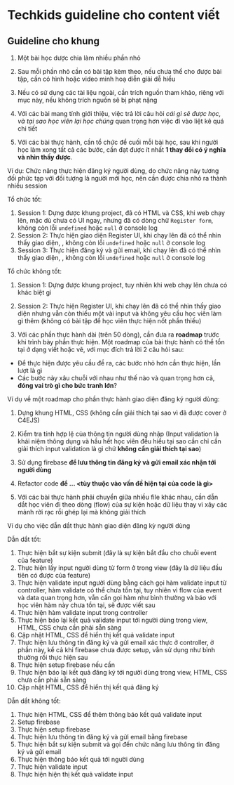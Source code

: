 # Techkids guideline cho content viết
## Guideline cho khung

1. Một bài học dược chia làm nhiều phần nhỏ

2. Sau mỗi phần nhỏ cần có bài tập kèm theo, nếu chưa thể cho được bài tập, cần có hình hoặc video minh hoạ diễn giải dễ hiểu

3. Nếu có sử dụng các tài liệu ngoài, cần trích nguồn tham khảo, riêng với mục này, nếu không trích nguồn sẽ bị phạt nặng

4. Với các bài mang tính giới thiệu, việc trả lời câu hỏi *cái gì sẽ được học, và tại sao học viên lại học chúng* quan trọng hơn việc đi vào liệt kê quá chi tiết

5. Với các bài thực hành, cần tổ chức để cuối mỗi bài học, sau khi người học làm xong tất cả các bước, cần đạt được ít nhất **1 thay đổi có ý nghĩa và nhìn thấy được**.

Ví dụ:
Chức năng thực hiện đăng ký người dùng, do chức năng này tương đối phức tạp với đối tượng là người mới học, nên cần được chia nhỏ ra thành nhiều session

Tổ chức tốt:
  1. Session 1: Dựng được khung project, đã có HTML và CSS, khi web chạy lên, mặc dù chưa có UI ngay, nhưng đã có dòng chữ `Register form`, không còn lỗi `undefined` hoặc `null` ở console log
  2. Session 2: Thực hiện giao diện Register UI, khi chạy lên đã có thể nhìn thấy giao diện, , không còn lỗi `undefined` hoặc `null` ở console log
  3. Session 3: Thực hiện đăng ký và gửi email, khi chạy lên đã có thể nhìn thấy giao diện, , không còn lỗi `undefined` hoặc `null` ở console log

Tổ chức không tốt:
  1. Session 1: Dựng được khung project, tuy nhiên khi web chạy lên chưa có khác biệt gì
  2. Session 2: Thực hiện Register UI, khi chạy lên đã có thể nhìn thấy giao diện nhưng vẫn còn thiếu một vài input và không yêu cầu học viên làm gì thêm (không có bài tập để học viên thực hiện nốt phần thiếu)


5. Với các phần thực hành dài (trên 50 dòng), cần đưa ra **roadmap** trước khi trình bày phần thực hiện. Một roadmap của bài thực hành có thể tồn tại ở dạng viết hoặc vẽ, với mục đích trả lời 2 câu hỏi sau:
- Để thực hiện được yêu cầu đề ra, các bước nhỏ hơn cần thực hiện, lần lượt là gì
- Các bước này xâu chuỗi với nhau như thế nào và quan trọng hơn cả, **đóng vai trò gì cho bức tranh lớn**?

Ví dụ về một roadmap cho phần thực hành giao diện đăng ký người dùng:
  1. Dựng khung HTML, CSS (không cần giải thích tại sao vì đã được cover ở C4EJS)
  2. Kiểm tra tính hợp lệ của thông tin người dùng nhập (Input validation là khái niệm thông dụng và hầu hết học viên đều hiểu tại sao cần chỉ cần giải thích input validation là gì chứ **không cần giải thích tại sao**)
  3. Sử dụng firebase **để lưu thông tin đăng ký và gửi email xác nhận tới người dùng**
  4. Refactor code **để ... <tùy thuộc vào vấn đề hiện tại của code là gì>**

6. Với các bài thực hành phải chuyển giữa nhiều file khác nhau, cần dẫn dắt học viên đi theo dòng (flow) của sự kiện hoặc dữ liệu thay vì xây các mảnh rời rạc rồi ghép lại mà không giải thích

Ví dụ cho việc dẫn dắt thực hành giao diện đăng kỳ người dùng

Dẫn dắt tốt:
  1. Thực hiện bắt sự kiện submit (đây là sự kiện bắt đầu cho chuỗi event của feature)
  2. Thực hiện lấy input người dùng từ form ở trong view (đây là dữ liệu đầu tiên có được của feature)
  3. Thực hiện validate input người dùng bằng cách gọi hàm validate input từ controller, hàm validate có thể chưa tồn tại, tuy nhiên vì flow của event và data quan trọng hơn, vẫn cần gọi hàm như bình thường và báo với học viên hàm này chưa tồn tại, sẽ được viết sau
  4. Thực hiện hàm validate input trong controller
  5. Thực hiện báo lại kết quả validate input tới người dùng trong view, HTML, CSS chưa cần phải sẵn sàng
  6. Cập nhật HTML, CSS để hiển thị kết quả validate input
  7. Thực hiện lưu thông tin đăng ký và gửi email xác thực ở controller, ở phần này, kể cả khi firebase chưa được setup, vẫn sử dụng như bình thường rồi thực hiện sau
  8. Thực hiện setup firebase nếu cần
  9. Thực hiện báo lại kết quả đăng ký tới người dùng trong view, HTML, CSS chưa cần phải sẵn sàng
  10. Cập nhật HTML, CSS để hiển thị kết quả đăng ký

Dẫn dắt không tốt:
  1. Thực hiện HTML, CSS để thêm thông báo kết quả validate input
  2. Setup firebase
  3. Thực hiện setup firebase
  4. Thực hiện lưu thông tin đăng ký và gửi email bằng firebase
  4. Thực hiện bắt sự kiện submit và gọi đến chức năng lưu thông tin đăng ký và gửi email
  5. Thực hiện thông báo kết quả tới người dùng
  6. Thực hiện validate input
  7. Thực hiện hiện thị kết quả validate input
  
